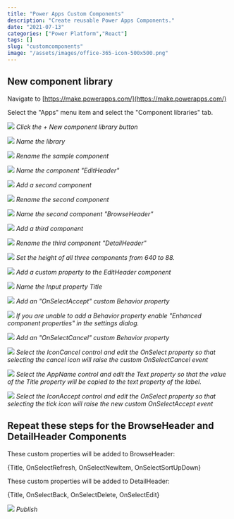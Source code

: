 ```yaml
---
title: "Power Apps Custom Components"
description: "Create reusable Power Apps Components."
date: "2021-07-13"
categories: ["Power Platform","React"]
tags: []
slug: "customcomponents"
image: "/assets/images/office-365-icon-500x500.png"
---
```


## New component library

Navigate to [https://make.powerapps.com/](https://make.powerapps.com/)

Select the "Apps" menu item and select the "Component libraries" tab.

![](/assets/images/customcomponents/screen-shot-2021-07-13-at-5.57.27-pm-1270x508.png)
*Click the + New component library button*

![](/assets/images/customcomponents/screen-shot-2021-07-13-at-5.58.34-pm-1820x1124.png)
*Name the library*

![](/assets/images/customcomponents/screen-shot-2021-07-13-at-5.59.41-pm-978x370.png)
*Rename the sample component*

![](/assets/images/customcomponents/screen-shot-2021-07-13-at-5.59.50-pm-802x286.png)
*Name the component "EditHeader"*

![](/assets/images/customcomponents/screen-shot-2021-07-13-at-6.00.07-pm-452x134.png)
*Add a second component*

![](/assets/images/customcomponents/screen-shot-2021-07-13-at-6.00.18-pm-1058x450.png)
*Rename the second component*

![](/assets/images/customcomponents/screen-shot-2021-07-13-at-6.00.29-pm-610x118.png)
*Name the second component "BrowseHeader"*

![](/assets/images/customcomponents/screen-shot-2021-07-13-at-6.00.48-pm-982x566.png)
*Add a third component*

![](/assets/images/customcomponents/screen-shot-2021-07-13-at-6.00.58-pm-678x142.png)
*Rename the third component "DetailHeader"*

![](/assets/images/customcomponents/screen-shot-2021-07-13-at-6.01.19-pm-698x240.png)
*Set the height of all three components from 640 to 88.*

![](/assets/images/customcomponents/screen-shot-2021-07-13-at-6.02.46-pm-672x272.png)
*Add a custom property to the EditHeader component*

![](/assets/images/customcomponents/screen-shot-2021-07-13-at-6.03.50-pm-1272x826.png)
*Name the Input property Title*

![](/assets/images/customcomponents/screen-shot-2021-07-13-at-6.07.09-pm-1276x834.png)
*Add an "OnSelectAccept" custom Behavior property*

![](/assets/images/customcomponents/screen-shot-2021-07-13-at-6.05.57-pm-1836x893.png)
*If you are unable to add a Behavior property enable "Enhanced component properties" in the settings dialog.*

![](/assets/images/customcomponents/screen-shot-2021-07-13-at-6.07.42-pm-1268x832.png)
*Add an "OnSelectCancel" custom Behavior property*

![](/assets/images/customcomponents/screen-shot-2021-07-13-at-6.08.28-pm-1836x941.png)
*Select the IconCancel control and edit the OnSelect property so that selecting the cancel icon will raise the custom OnSelectCancel event*

![](/assets/images/customcomponents/screen-shot-2021-07-13-at-6.08.44-pm-1836x941.png)
*Select the AppName control and edit the Text property so that the value of the Title property will be copied to the text property of the label.*

![](/assets/images/customcomponents/screen-shot-2021-07-13-at-6.08.54-pm-1836x949.png)
*Select the IconAccept control and edit the OnSelect property so that selecting the tick icon will raise the new custom OnSelectAccept event*


## Repeat these steps for the BrowseHeader and DetailHeader Components

These custom properties will be added to BrowseHeader:

{Title, OnSelectRefresh, OnSelectNewItem, OnSelectSortUpDown}

These custom properties will be added to DetailHeader:

{Title, OnSelectBack, OnSelectDelete, OnSelectEdit}

![](/assets/images/customcomponents/screen-shot-2021-07-13-at-7.05.52-pm-1758x960.png)
*Publish*